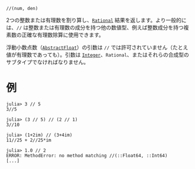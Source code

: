 ```
//(num, den)
```

2つの整数または有理数を割り算し、[`Rational`](@ref) 結果を返します。より一般的には、`//` は整数または有理数の成分を持つ他の数値型、例えば整数成分を持つ複素数の正確な有理数除算に使用できます。

浮動小数点数（[`AbstractFloat`](@ref)）の引数は `//` では許可されていません（たとえ値が有理数であっても）。引数は [`Integer`](@ref)、`Rational`、またはそれらの合成型のサブタイプでなければなりません。

# 例

```jldoctest
julia> 3 // 5
3//5

julia> (3 // 5) // (2 // 1)
3//10

julia> (1+2im) // (3+4im)
11//25 + 2//25*im

julia> 1.0 // 2
ERROR: MethodError: no method matching //(::Float64, ::Int64)
[...]
```
